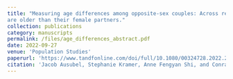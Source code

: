 ```yaml
---
title: "Measuring age differences among opposite-sex couples: Across religions and 130 countries, men
are older than their female partners."
collection: publications
category: manuscripts
permalink: /files/age_differences_abstract.pdf
date: 2022-09-27
venue: 'Population Studies'
paperurl: 'https://www.tandfonline.com/doi/full/10.1080/00324728.2022.2094452'
citation: 'Jacob Ausubel, Stephanie Kramer, Anne Fengyan Shi, and Conrad Hackett. (2022). &quot;Measuring age differences among different-sex couples: Across religions and 130 countries, men are older than their female partners.&quot; <i>Population Studies</i>. 76(3): 465-476.'
---
```



